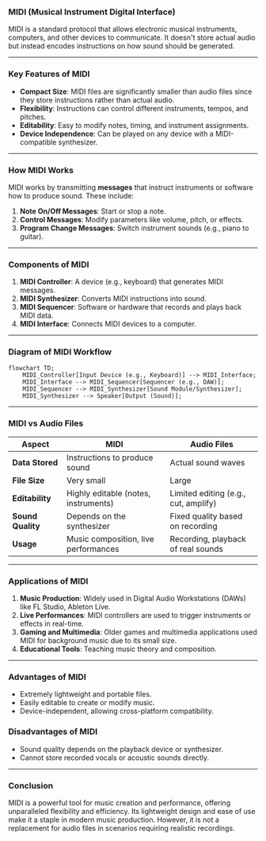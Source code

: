 ### **MIDI (Musical Instrument Digital Interface)**  

MIDI is a standard protocol that allows electronic musical instruments, computers, and other devices to communicate. It doesn't store actual audio but instead encodes instructions on how sound should be generated.

---

### **Key Features of MIDI**
- **Compact Size**: MIDI files are significantly smaller than audio files since they store instructions rather than actual audio.
- **Flexibility**: Instructions can control different instruments, tempos, and pitches.
- **Editability**: Easy to modify notes, timing, and instrument assignments.
- **Device Independence**: Can be played on any device with a MIDI-compatible synthesizer.

---

### **How MIDI Works**
MIDI works by transmitting **messages** that instruct instruments or software how to produce sound. These include:  
1. **Note On/Off Messages**: Start or stop a note.  
2. **Control Messages**: Modify parameters like volume, pitch, or effects.  
3. **Program Change Messages**: Switch instrument sounds (e.g., piano to guitar).  

---

### **Components of MIDI**
1. **MIDI Controller**: A device (e.g., keyboard) that generates MIDI messages.  
2. **MIDI Synthesizer**: Converts MIDI instructions into sound.  
3. **MIDI Sequencer**: Software or hardware that records and plays back MIDI data.  
4. **MIDI Interface**: Connects MIDI devices to a computer.

---

### **Diagram of MIDI Workflow**
```mermaid
flowchart TD;
    MIDI_Controller[Input Device (e.g., Keyboard)] --> MIDI_Interface;
    MIDI_Interface --> MIDI_Sequencer[Sequencer (e.g., DAW)];
    MIDI_Sequencer --> MIDI_Synthesizer[Sound Module/Synthesizer];
    MIDI_Synthesizer --> Speaker[Output (Sound)];
```

---

### **MIDI vs Audio Files**
| **Aspect**           | **MIDI**                                   | **Audio Files**                             |
|-----------------------|--------------------------------------------|--------------------------------------------|
| **Data Stored**       | Instructions to produce sound             | Actual sound waves                         |
| **File Size**         | Very small                                | Large                                      |
| **Editability**       | Highly editable (notes, instruments)      | Limited editing (e.g., cut, amplify)       |
| **Sound Quality**     | Depends on the synthesizer                | Fixed quality based on recording           |
| **Usage**             | Music composition, live performances      | Recording, playback of real sounds         |

---

### **Applications of MIDI**
1. **Music Production**: Widely used in Digital Audio Workstations (DAWs) like FL Studio, Ableton Live.  
2. **Live Performances**: MIDI controllers are used to trigger instruments or effects in real-time.  
3. **Gaming and Multimedia**: Older games and multimedia applications used MIDI for background music due to its small size.  
4. **Educational Tools**: Teaching music theory and composition.  

---

### **Advantages of MIDI**
- Extremely lightweight and portable files.  
- Easily editable to create or modify music.  
- Device-independent, allowing cross-platform compatibility.  

### **Disadvantages of MIDI**
- Sound quality depends on the playback device or synthesizer.  
- Cannot store recorded vocals or acoustic sounds directly.  

---

### **Conclusion**
MIDI is a powerful tool for music creation and performance, offering unparalleled flexibility and efficiency. Its lightweight design and ease of use make it a staple in modern music production. However, it is not a replacement for audio files in scenarios requiring realistic recordings.
